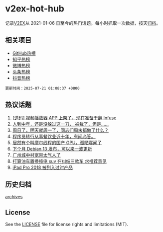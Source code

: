 # v2ex-hot-hub

 记录[V2EX](https://www.v2ex.com/)从 2021-01-06 日至今的热门话题。每小时抓取一次数据，按天[归档](archives)。
 
 ## 相关项目

- [GitHub热榜](https://github.com/snaildev/github-hot-hub)
- [知乎热榜](https://github.com/snaildev/zhihu-hot-hub)
- [微博热榜](https://github.com/snaildev/weibo-hot-hub)
- [头条热榜](https://github.com/snaildev/toutiao-hot-hub)
- [抖音热榜](https://github.com/snaildev/douyin-hot-hub)


 `更新时间：2025-07-21 01:08:37 +0800`

## 热议话题

1. [[送码] 视频播放器 APP 上架了，现在准备干翻 Infuse](https://www.v2ex.com/t/1146394)
1. [人到中年，还是没躲过这一刀， 被裁了，但是......](https://www.v2ex.com/t/1146397)
1. [周日了，明天就周一了，同志们周末都做了什么？](https://www.v2ex.com/t/1146401)
1. [程序员转行从事餐饮业近十年，有问必答。](https://www.v2ex.com/t/1146449)
1. [居然有个叫摩尔线程的国产 GPU，孤陋寡闻了](https://www.v2ex.com/t/1146404)
1. [下个月 Debian 13 发布，可以来一波更新](https://www.v2ex.com/t/1146388)
1. [广州城中村宽带太气人了](https://www.v2ex.com/t/1146429)
1. [打算油车置换纯电 suv 在纠结三款车 求推荐意见](https://www.v2ex.com/t/1146391)
1. [iPad Pro 2018 被列入过时产品](https://www.v2ex.com/t/1146439)

## 历史归档

[archives](archives)

## License

See the [LICENSE](LICENSE) file for license rights and limitations (MIT).
